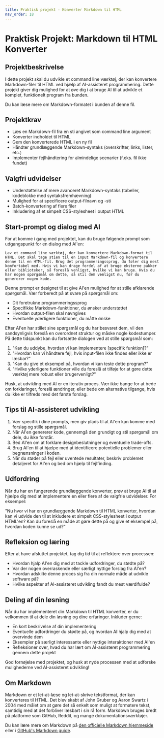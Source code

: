 ```yaml
---
title: Praktisk projekt - Konverter Markdown til HTML
nav_order: 18
---
```


# Praktisk Projekt: Markdown til HTML Konverter

## Projektbeskrivelse
I dette projekt skal du udvikle et command line værktøj, der kan konvertere Markdown-filer til HTML ved hjælp af AI-assisteret programmering. Dette projekt giver dig mulighed for at øve dig i at bruge AI til at udvikle et komplet, funktionelt program fra bunden. 

Du kan læse mere om Markdown-formatet i bunden af denne fil.

## Projektkrav
- Læs en Markdown-fil fra en sti angivet som command line argument
- Konverter indholdet til HTML
- Gem den konverterede HTML i en ny fil
- Håndter grundlæggende Markdown-syntaks (overskrifter, links, lister, etc.)
- Implementer fejlhåndtering for almindelige scenarier (f.eks. fil ikke fundet)

## Valgfri udvidelser
- Understøttelse af mere avanceret Markdown-syntaks (tabeller, kodeblokke med syntaksfremhævning)
- Mulighed for at specificere output-filnavn og -sti
- Batch-konvertering af flere filer
- Inkludering af et simpelt CSS-stylesheet i output HTML

## Start-prompt og dialog med AI

For at komme i gang med projektet, kan du bruge følgende prompt som udgangspunkt for en dialog med AI'en:

```
Lav et command line værktøj, der kan konvertere Markdown-format til HTML. Det skal tage stien til en input Markdown-fil og konvertere denne til en HTML-fil. Brug det programmeringssprog, du føler dig mest komfortabel med. Hvis vi kan drage fordel af at bruge eksterne pakker eller biblioteker, så foreslå venligst, hvilke vi kan bruge. Hvis du har nogen spørgsmål om dette, så stil dem venligst nu, før du genererer nogen kode.
```

Denne prompt er designet til at give AI'en mulighed for at stille afklarende spørgsmål. Vær forberedt på at svare på spørgsmål om:

- Dit foretrukne programmeringssprog
- Specifikke Markdown-funktioner, du ønsker understøttet
- Hvordan output-filen skal navngives
- Eventuelle yderligere funktioner, du måtte ønske

Efter AI'en har stillet sine spørgsmål og du har besvaret dem, vil den sandsynligvis foreslå en overordnet struktur og måske nogle kodestumper. På dette tidspunkt kan du fortsætte dialogen ved at stille spørgsmål som:

1. "Kan du uddybe, hvordan vi kan implementere [specifik funktion]?"
2. "Hvordan kan vi håndtere fejl, hvis input-filen ikke findes eller ikke er læsbar?"
3. "Kan du give et eksempel på, hvordan vi kan teste dette program?"
4. "Hvilke yderligere funktioner ville du foreslå at tilføje for at gøre dette værktøj mere robust eller brugervenligt?"

Husk, at udvikling med AI er en iterativ proces. Vær ikke bange for at bede om forklaringer, foreslå ændringer, eller bede om alternative tilgange, hvis du ikke er tilfreds med det første forslag.

## Tips til AI-assisteret udvikling
1. Vær specifik i dine prompts, men giv plads til at AI'en kan komme med forslag og stille spørgsmål.
2. Når AI'en genererer kode, gennemgå den grundigt og stil spørgsmål om dele, du ikke forstår.
3. Bed AI'en om at forklare designbeslutninger og eventuelle trade-offs.
4. Brug AI'en til at hjælpe med at identificere potentielle problemer eller begrænsninger i koden.
5. Når du støder på fejl eller uventede resultater, beskriv problemet detaljeret for AI'en og bed om hjælp til fejlfinding.

## Udfordring
Når du har en fungerende grundlæggende konverter, prøv at bruge AI til at hjælpe dig med at implementere en eller flere af de valgfrie udvidelser. For eksempel:

"Nu hvor vi har en grundlæggende Markdown til HTML konverter, hvordan kan vi udvide den til at inkludere et simpelt CSS-stylesheet i output HTML'en? Kan du foreslå en måde at gøre dette på og give et eksempel på, hvordan koden kunne se ud?"

## Refleksion og læring
Efter at have afsluttet projektet, tag dig tid til at reflektere over processen:
- Hvordan hjalp AI'en dig med at tackle udfordringer, du stødte på?
- Var der nogen overraskende eller særligt nyttige forslag fra AI'en?
- Hvordan adskilte denne proces sig fra din normale måde at udvikle software på?
- Hvilke aspekter af AI-assisteret udvikling fandt du mest værdifulde?

## Deling af din løsning
Når du har implementeret din Markdown til HTML konverter, er du velkommen til at dele din løsning og dine erfaringer. Inkluder gerne:
- En kort beskrivelse af din implementering
- Eventuelle udfordringer du stødte på, og hvordan AI hjalp dig med at overvinde dem
- Eksempler på særligt interessante eller nyttige interaktioner med AI'en
- Refleksioner over, hvad du har lært om AI-assisteret programmering gennem dette projekt

God fornøjelse med projektet, og husk at nyde processen med at udforske mulighederne ved AI-assisteret udvikling!

## Om Markdown
Markdown er et let-at-læse og let-at-skrive tekstformat, der kan konverteres til HTML. Det blev skabt af John Gruber og Aaron Swartz i 2004 med målet om at gøre det så enkelt som muligt at formatere tekst, samtidig med at det forbliver læsbart i sin rå form. Markdown bruges bredt på platforme som GitHub, Reddit, og mange dokumentationsværktøjer.

Du kan lære mere om Markdown på [den officielle Markdown hjemmeside](https://daringfireball.net/projects/markdown/) eller i [GitHub's Markdown guide](https://docs.github.com/en/get-started/writing-on-github/getting-started-with-writing-and-formatting-on-github/basic-writing-and-formatting-syntax).